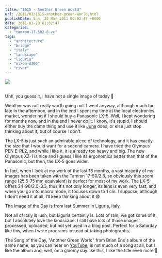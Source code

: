```yaml
---
title: "1615 - Another Green World"
url: /2011/03/1615-another-green-world.html
publishDate: Sun, 20 Mar 2011 00:02:47 +0000
date: 2011-03-20 01:02:47
categories: 
  - "tamron-17-502-8-vc"
tags: 
  - "architecture"
  - "bridge"
  - "italy"
  - "landscape"
  - "liguria"
  - "nikon-d300"
  - "river"
---
```

<div class="container">
<div class="center"><a target="_blank" href="https://d25zfm9zpd7gm5.cloudfront.net/1200x1200/2010/20100620_121633_ps.jpg"><img src="https://d25zfm9zpd7gm5.cloudfront.net/0600x0600/2010/20100620_121633_ps.jpg" /></a></div>
</div>
<br />

Uhh, you guess it, I have not a single image of today 🙂

Weather was not really worth going out. I went anyway, although much too late in the afternoon, and in the end I spent my time at the local electronics market, wondering if I should buy a Panasonic LX-5. Well, I kept wondering for months now, and in the end I never do it. I know, it's stupid, I should either buy the damn thing and use it like <a target="_blank" href="http://lightscrape.blogspot.com/">Juha</a> does, or else just stop thinking about it, but of course I don't. 

The LX-5 is just such an admirable piece of technology, and it has exactly the size that I would want for a second camera. I have tried the Olympus PEN E-PL2, and while I like it, it is already too heavy and big. The new Olympus XZ-1 is nice and I guess I like its ergonomics better than that of the Panasonic, but then, the LX-5 goes wider.

In fact, when I look at my work of the last 16 months, a vast majority of my images has been taken with the Tamron 17-50/2.8, so obviously this zoom range (25.5-75 mm equivalent) is perfect for most of my work. The LX-5 offers 24-90/2.0-3.3, thus it's not only longer, its lens is even very fast, and when you go into macro mode, it focuses down to 1 cm. I suppose, although I don't need it at all, I'll keep thinking about it 😄

 The Image of the Day is from last Summer in Liguria, Italy.

Not all of Italy is lush, but Liguria certainly is. Lots of rain, we got some of it, but I absolutely love the landscape. I still have lots of those images processed, uploaded, but not yet used in a blog post. Perfect for a Saturday like this, when I write programs instead of taking photographs.

The Song of the Day, "Another Green World" from Brian Eno's album of the same name, as you can hear on <a target="_blank" href="http://www.youtube.com/watch?v=36B225lLvY4">YouTube</a>, is not much of a song at all, but I like the album and, well, on a gloomy day like this, I like the title even more 🙂
